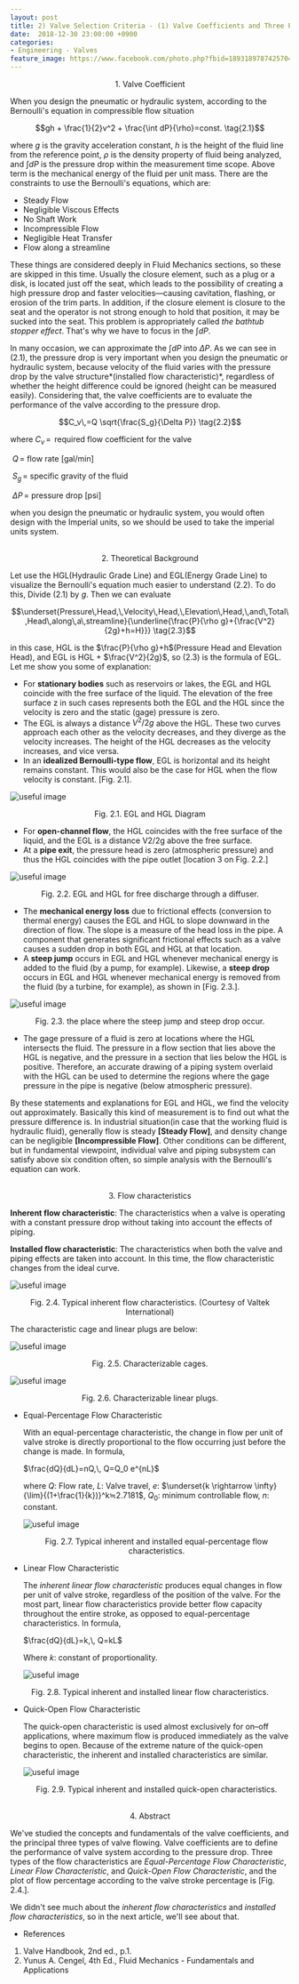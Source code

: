 ```yaml
---
layout: post
title: 2) Valve Selection Criteria - (1) Valve Coefficients and Three Principal Types of Flow Type
date:  2018-12-30 23:00:00 +0900
categories:
- Engineering - Valves
feature_image: https://www.facebook.com/photo.php?fbid=1893189787425704&set=a.1893187554092594&type=3&theater
---
```




<center>1. Valve Coefficient</center>

When you design the pneumatic or hydraulic system, according to the Bernoulli's equation in compressible flow situation

$$gh + \frac{1}{2}v^2 + \frac{\int dP}{\rho}=const. \tag{2.1}$$ 

where $g$ is the gravity acceleration constant, $h$ is the height of the fluid line from the reference point, $\rho$ is the density property of fluid being analyzed, and $\int dP$ is the pressure drop within the measurement time scope. Above term is the mechanical energy of the fluid per unit mass. There are the constraints to use the Bernoulli's equations, which are:

* Steady Flow
* Negligible Viscous Effects
* No Shaft Work
* Incompressible Flow
* Negligible Heat Transfer
* Flow along a streamline

These things are considered deeply in Fluid Mechanics sections, so these are skipped in this time. Usually the closure element, such as a plug or a disk, is located just off the seat, which leads to the possibility of creating a high pressure drop and faster velocities—causing cavitation, flashing, or erosion of the trim parts. In addition, if the closure element is closure to the seat and the operator is not strong enough to hold that position, it may be sucked into the seat. This problem is appropriately called *the bathtub stopper effect*. That's why we have to focus in the $\int dP$. 

In many occasion, we can approximate the $\int dP$ into $\Delta P$. As we can see in $(2.1)$,  the pressure drop is very important when you design the pneumatic or hydraulic system, because velocity of the fluid varies with the pressure drop by the valve structure*(installed flow characteristic)*, regardless of whether the height difference could be ignored (height can be measured easily). Considering that, the valve coefficients are to evaluate the performance of the valve according to the pressure drop.

$$C_v\,=Q \sqrt{\frac{S_g}{\Delta P}} \tag{2.2}$$

where $C_v\,=\,$ required flow coefficient for the valve

​              $Q\,=$ flow rate [gal/min]

​             $S_g\,=$ specific gravity of the fluid

​           $\Delta P\,=$ pressure drop [psi]

when you design the pneumatic or hydraulic system, you would often design with the  Imperial units, so we should be used to take the imperial units system. 

<br>

<center>2. Theoretical Background</center>

Let use the HGL(Hydraulic Grade Line) and EGL(Energy Grade Line) to visualize the Bernoulli's equation much easier to understand $(2.2)$. To do this, Divide $(2.1)$ by $g$. Then we can evaluate

$$\underset{Pressure\,Head,\,Velocity\,Head,\,Elevation\,Head,\,and\,Total\,Head\,along\,a\,streamline}{\underline{\frac{P}{\rho g}+{\frac{V^2}{2g}+h=H}}} \tag{2.3}$$ 

in this case, HGL is the $\frac{P}{\rho g}+h$(Pressure Head and Elevation Head), and EGL is HGL + $\frac{V^2}{2g}$, so $(2.3)$ is the formula of EGL. Let me show you some of explanation:

* For **stationary bodies** such as reservoirs or lakes, the EGL and HGL coincide with the free surface of the liquid. The elevation of the free surface z in such cases represents both the EGL and the HGL since the velocity is zero and the static (gage) pressure is zero.
* The EGL is always a distance $V^2/2g$ above the HGL. These two curves approach each other as the velocity decreases, and they diverge as the velocity increases. The height of the HGL decreases as the velocity increases, and vice versa.
* In an **idealized Bernoulli-type flow**, EGL is horizontal and its height remains constant. This would also be the case for HGL when the flow velocity is constant.  [Fig. 2.1].

![useful image](https://raw.githubusercontent.com/brandonkim12/brandonkim12.github.io/master/assets/fluid_mechanics/fig_1.JPG)

<center>Fig. 2.1. EGL and HGL Diagram</center>

* For **open-channel flow**, the HGL coincides with the free surface of the liquid, and the EGL is a distance V2/2g above the free surface.
* At a **pipe exit**, the pressure head is zero (atmospheric pressure) and thus the HGL coincides with the pipe outlet [location 3 on Fig. 2.2.]

![useful image](https://raw.githubusercontent.com/brandonkim12/brandonkim12.github.io/master/assets/fluid_mechanics/fig_2.JPG)

<center>Fig. 2.2. EGL and HGL for free discharge through a diffuser.</center>

* The **mechanical energy loss** due to frictional effects (conversion to thermal energy) causes the EGL and HGL to slope downward in the direction of flow. The slope is a measure of the head loss in the pipe. A component that generates significant frictional effects such as a valve causes a sudden drop in both EGL and HGL at that location.
* A **steep jump** occurs in EGL and HGL whenever mechanical energy is added to the fluid (by a pump, for example). Likewise, a **steep drop** occurs in EGL and HGL whenever mechanical energy is removed from the fluid (by a turbine, for example), as shown in [Fig. 2.3.].

![useful image](https://raw.githubusercontent.com/brandonkim12/brandonkim12.github.io/master/assets/fluid_mechanics/fig_3.JPG)

<center>Fig. 2.3. the place where the steep jump and steep drop occur.</center>

* The gage pressure of a fluid is zero at locations where the HGL intersects the fluid. The pressure in a flow section that lies above the HGL is negative, and the pressure in a section that lies below the HGL is positive. Therefore, an accurate drawing of a piping system overlaid with the HGL can be used to determine the regions where the gage pressure in the pipe is negative (below atmospheric pressure).

By these statements and explanations for EGL and HGL, we find the velocity out approximately. Basically this kind of measurement is to find out what the pressure difference is. In industrial situation(in case that the working fluid is hydraulic fluid), generally flow is steady **[Steady Flow]**, and density change can be negligible **[Incompressible Flow]**. Other conditions can be different, but in fundamental viewpoint, individual valve and piping subsystem can satisfy above six condition often, so simple analysis with the Bernoulli's equation can work.

<br>

<center>3. Flow characteristics</center>

**Inherent flow characteristic**: The characteristics when a valve is operating with a constant pressure drop without taking into account the effects of piping. 

**Installed flow characteristic**: The characteristics when both the valve and piping effects are taken into account. In this time, the flow characteristic changes from the ideal curve.

![useful image](https://raw.githubusercontent.com/brandonkim12/brandonkim12.github.io/master/assets/fluid_mechanics/fig_4.JPG)

<center>Fig. 2.4. Typical inherent flow characteristics. (Courtesy of Valtek International)</center>

The characteristic cage and linear plugs are below:

![useful image](https://raw.githubusercontent.com/brandonkim12/brandonkim12.github.io/master/assets/fluid_mechanics/fig_5.JPG)

<center>Fig. 2.5. Characterizable cages.</center>

![useful image](https://raw.githubusercontent.com/brandonkim12/brandonkim12.github.io/master/assets/fluid_mechanics/fig_6.JPG)

<center>Fig. 2.6. Characterizable linear plugs.</center>

* Equal-Percentage Flow Characteristic

  With an equal-percentage characteristic, the change in flow per unit of valve stroke is directly proportional to the flow occurring just before the change is made. In formula,

  $\frac{dQ}{dL}=nQ,\, Q=Q_0 e^{nL}$

  where $Q$: Flow rate, $L$: Valve travel, $e$: $\underset{k \rightarrow \infty}{\lim}{(1+\frac{1}{k})}^k≒2.7181$, $Q_0$: minimum controllable flow, $n$: constant.

  ![useful image](https://raw.githubusercontent.com/brandonkim12/brandonkim12.github.io/master/assets/fluid_mechanics/fig_7.JPG)

  <center>Fig. 2.7. Typical inherent and installed equal-percentage flow characteristics.</center>

* Linear Flow Characteristic

  The *inherent linear flow characteristic* produces equal changes in flow per unit of valve stroke, regardless of the position of the valve. For the most part, linear flow characteristics provide better flow capacity throughout the entire stroke, as opposed to equal-percentage characteristics. In formula,

  $\frac{dQ}{dL}=k,\, Q=kL$

  Where $k$: constant of proportionality.

  ![useful image](https://raw.githubusercontent.com/brandonkim12/brandonkim12.github.io/master/assets/fluid_mechanics/fig_8.JPG)

<center>Fig. 2.8. Typical inherent and installed linear flow characteristics.</center>

* Quick-Open Flow Characteristic

  The quick-open characteristic is used almost exclusively for on–off applications, where maximum flow is produced immediately as the valve begins to open. Because of the extreme nature of the quick-open characteristic, the inherent and installed characteristics are similar.

  ![useful image](https://raw.githubusercontent.com/brandonkim12/brandonkim12.github.io/master/assets/fluid_mechanics/fig_9.JPG)

  <center>Fig. 2.9. Typical inherent and installed quick-open characteristics.</center>

<br>

<center>4. Abstract</center>

We've studied the concepts and fundamentals of the valve coefficients, and the principal three types of valve flowing. Valve coefficients are to define the performance of valve system according to the pressure drop. Three types of the flow characteristics are *Equal-Percentage Flow Characteristic*, *Linear Flow Characteristic*, and *Quick-Open Flow Characteristic*, and the plot of flow percentage according to the valve stroke percentage is [Fig. 2.4.].

We didn't see much about the *inherent flow characteristics* and *installed flow characteristics*, so in the next article, we'll see about that.





- References

1. Valve Handbook, 2nd ed., p.1.
2. Yunus A. Cengel, 4th Ed., Fluid Mechanics - Fundamentals and Applications 